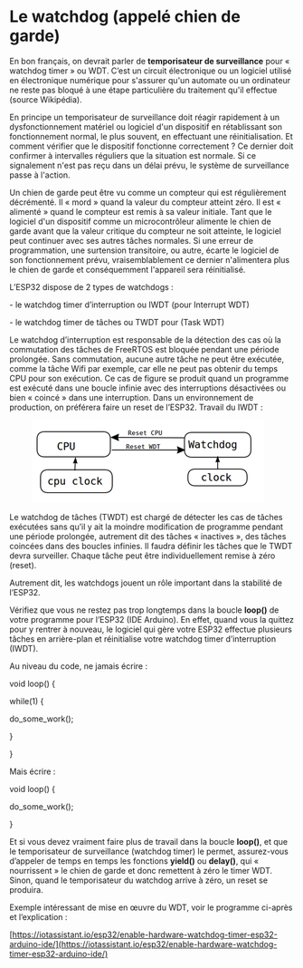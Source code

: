 # Le watchdog (appelé chien de garde)

En bon français, on devrait parler de **temporisateur de surveillance** pour « watchdog timer » ou WDT. C’est un circuit électronique ou un logiciel utilisé en électronique numérique pour s'assurer qu'un automate ou un ordinateur ne reste pas bloqué à une étape particulière du traitement qu'il effectue (source Wikipédia).

En principe un temporisateur de surveillance doit réagir rapidement à un dysfonctionnement matériel ou logiciel d'un dispositif en rétablissant son fonctionnement normal, le plus souvent, en effectuant une réinitialisation. Et comment vérifier que le dispositif fonctionne correctement ? Ce dernier doit confirmer à intervalles réguliers que la situation est normale. Si ce signalement n'est pas reçu dans un délai prévu, le système de surveillance passe à l'action.

Un chien de garde peut être vu comme un compteur qui est régulièrement décrémenté. Il « mord » quand la valeur du compteur atteint zéro. Il est « alimenté » quand le compteur est remis à sa valeur initiale. Tant que le logiciel d'un dispositif comme un microcontrôleur alimente le chien de garde avant que la valeur critique du compteur ne soit atteinte, le logiciel peut continuer avec ses autres tâches normales. Si une erreur de programmation, une surtension transitoire, ou autre, écarte le logiciel de son fonctionnement prévu, vraisemblablement ce dernier n'alimentera plus le chien de garde et conséquemment l'appareil sera réinitialisé.

L’ESP32 dispose de 2 types de watchdogs :

\-        le watchdog timer d’interruption ou IWDT (pour Interrupt WDT)

\-        le watchdog timer de tâches ou TWDT pour (Task WDT)

Le watchdog d’interruption est responsable de la détection des cas où la commutation des tâches de FreeRTOS est bloquée pendant une période prolongée. Sans commutation, aucune autre tâche ne peut être exécutée, comme la tâche Wifi par exemple, car elle ne peut pas obtenir du temps CPU pour son exécution. Ce cas de figure se produit quand un programme est exécuté dans une boucle infinie avec des interruptions désactivées ou bien « coincé » dans une interruption. Dans un environnement de production, on préférera faire un reset de l’ESP32. Travail du IWDT :

<figure><img src=".gitbook/assets/image (3).png" alt=""><figcaption></figcaption></figure>

Le watchdog de tâches (TWDT) est chargé de détecter les cas de tâches exécutées sans qu’il y ait la moindre modification de programme pendant une période prolongée, autrement dit des tâches « inactives », des tâches coincées dans des boucles infinies. Il faudra définir les tâches que le TWDT devra surveiller. Chaque tâche peut être individuellement remise à zéro (reset).

Autrement dit, les watchdogs jouent un rôle important dans la stabilité de l’ESP32.

Vérifiez que vous ne restez pas trop longtemps dans la boucle **loop()** de votre programme pour l’ESP32 (IDE Arduino). En effet, quand vous la quittez pour y rentrer à nouveau, le logiciel qui gère votre ESP32 effectue plusieurs tâches en arrière-plan et réinitialise votre watchdog timer d’interruption (IWDT).

Au niveau du code, ne jamais écrire :

void loop() {

&#x20; while(1) {

&#x20;   do\_some\_work();

&#x20; }

}



Mais écrire :

void loop() {

&#x20; do\_some\_work();

}

&#x20;

Et si vous devez vraiment faire plus de travail dans la boucle **loop()**, et que le temporisateur de surveillance (watchdog timer) le permet, assurez-vous d’appeler de temps en temps les fonctions **yield()** ou **delay()**, qui « nourrissent » le chien de garde et donc remettent à zéro le timer WDT. Sinon, quand le temporisateur du watchdog arrive à zéro, un reset se produira.

Exemple intéressant de mise en œuvre du WDT, voir le programme ci-après et l’explication :

[https://iotassistant.io/esp32/enable-hardware-watchdog-timer-esp32-arduino-ide/](https://iotassistant.io/esp32/enable-hardware-watchdog-timer-esp32-arduino-ide/)
